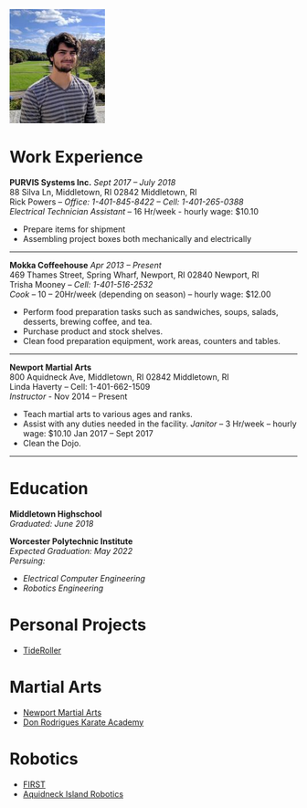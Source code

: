 ![Picture of me](seniorpicsmall.jpg)

# **Work Experience**
**PURVIS Systems Inc.**    _Sept 2017 – July 2018_  
88 Silva Ln, Middletown, RI 02842 Middletown, RI  
Rick Powers – _Office: 1-401-845-8422 – Cell: 1-401-265-0388_  
_Electrical Technician Assistant_ – 16 Hr/week - hourly wage: $10.10  
  - Prepare items for shipment
  - Assembling project boxes both mechanically and electrically

___

**Mokka Coffeehouse**   _Apr 2013 – Present_  
469 Thames Street, Spring Wharf, Newport, RI 02840 Newport, RI    
Trisha Mooney – _Cell: 1-401-516-2532_    
_Cook_ – 10 – 20Hr/week (depending on season) – hourly wage: $12.00 
  - Perform food preparation tasks such as sandwiches, soups, salads, desserts, brewing coffee, and tea.
  - Purchase product and stock shelves.
  - Clean food preparation equipment, work areas, counters and tables.

___

**Newport Martial Arts**  
800 Aquidneck Ave, Middletown, RI 02842 Middletown, RI  
Linda Haverty – Cell: 1-401-662-1509  
_Instructor_ - Nov 2014 – Present
  - Teach martial arts to various ages and ranks.
  - Assist with any duties needed in the facility.
_Janitor_ – 3 Hr/week – hourly wage: $10.10 Jan 2017 – Sept 2017
  - Clean the Dojo.

___

# **Education**  
**Middletown Highschool**  
_Graduated: June 2018_

**Worcester Polytechnic Institute**  
_Expected Graduation: May 2022_  
_Persuing:_   
  - _Electrical Computer Engineering_  
  - _Robotics Engineering_

# **Personal Projects**
- [TideRoller](TideRoller.md)

# **Martial Arts**
- [Newport Martial Arts](https://newportmartialarts.com/)
- [Don Rodrigues Karate Academy](http://www.donrodrigueskarateacademy.com/)

# **Robotics**
- [FIRST](https://www.firstinspires.org/)
- [Aquidneck Island Robotics](https://aquidneckislandrobotics.wildapricot.org/)
